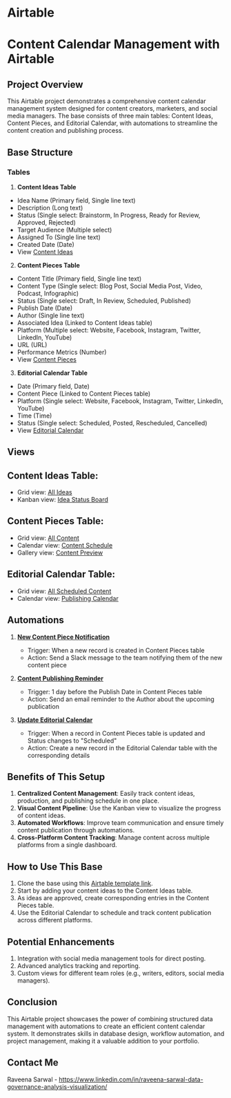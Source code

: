 # Airtable
# Content Calendar Management with Airtable

## Project Overview

This Airtable project demonstrates a comprehensive content calendar management system designed for content creators, marketers, and social media managers. The base consists of three main tables: Content Ideas, Content Pieces, and Editorial Calendar, with automations to streamline the content creation and publishing process.

## Base Structure

### Tables

1. **Content Ideas Table**
  - Idea Name (Primary field, Single line text)
  - Description (Long text)
  - Status (Single select: Brainstorm, In Progress, Ready for Review, Approved, Rejected)
  - Target Audience (Multiple select)
  - Assigned To (Single line text)
  - Created Date (Date)
  - View [Content Ideas](https://airtable.com/appLjaF4chA2GHgNe/shrALRs7ABCU5BVIJ)

2. **Content Pieces Table**
  - Content Title (Primary field, Single line text)
  - Content Type (Single select: Blog Post, Social Media Post, Video, Podcast, Infographic)
  - Status (Single select: Draft, In Review, Scheduled, Published)
  - Publish Date (Date)
  - Author (Single line text)
  - Associated Idea (Linked to Content Ideas table)
  - Platform (Multiple select: Website, Facebook, Instagram, Twitter, LinkedIn, YouTube)
  - URL (URL)
  - Performance Metrics (Number)
  - View [Content Pieces](https://airtable.com/appLjaF4chA2GHgNe/shrALRs7ABCU5BVIJ)

3. **Editorial Calendar Table**
  - Date (Primary field, Date)
  - Content Piece (Linked to Content Pieces table)
  - Platform (Single select: Website, Facebook, Instagram, Twitter, LinkedIn, YouTube)
  - Time (Time)
  - Status (Single select: Scheduled, Posted, Rescheduled, Cancelled)
  - View [Editorial Calendar](https://airtable.com/appLjaF4chA2GHgNe/shrALRs7ABCU5BVIJ)

## Views

## Content Ideas Table:
- Grid view: [All Ideas](https://airtable.com/appLjaF4chA2GHgNe/shrALRs7ABCU5BVIJ)
- Kanban view: [Idea Status Board](https://airtable.com/appLjaF4chA2GHgNe/shrALRs7ABCU5BVIJ)
## Content Pieces Table:
- Grid view: [All Content](https://airtable.com/appLjaF4chA2GHgNe/shrALRs7ABCU5BVIJ)
- Calendar view: [Content Schedule](https://airtable.com/appLjaF4chA2GHgNe/shrALRs7ABCU5BVIJ)
- Gallery view: [Content Preview](https://airtable.com/appLjaF4chA2GHgNe/shrALRs7ABCU5BVIJ)
## Editorial Calendar Table:
- Grid view: [All Scheduled Content](https://airtable.com/appLjaF4chA2GHgNe/shrALRs7ABCU5BVIJ)
- Calendar view: [Publishing Calendar](https://airtable.com/appLjaF4chA2GHgNe/shrALRs7ABCU5BVIJ)

## Automations

1. [**New Content Piece Notification**](https://airtable.com/appLjaF4chA2GHgNe/shrALRs7ABCU5BVIJ)
   - Trigger: When a new record is created in Content Pieces table
   - Action: Send a Slack message to the team notifying them of the new content piece

2. [**Content Publishing Reminder**](https://airtable.com/appLjaF4chA2GHgNe/shrALRs7ABCU5BVIJ)
   - Trigger: 1 day before the Publish Date in Content Pieces table
   - Action: Send an email reminder to the Author about the upcoming publication

3. [**Update Editorial Calendar**](https://airtable.com/appLjaF4chA2GHgNe/shrALRs7ABCU5BVIJ)
   - Trigger: When a record in Content Pieces table is updated and Status changes to "Scheduled"
   - Action: Create a new record in the Editorial Calendar table with the corresponding details


## Benefits of This Setup

1. **Centralized Content Management**: Easily track content ideas, production, and publishing schedule in one place.
2. **Visual Content Pipeline**: Use the Kanban view to visualize the progress of content ideas.
3. **Automated Workflows**: Improve team communication and ensure timely content publication through automations.
4. **Cross-Platform Content Tracking**: Manage content across multiple platforms from a single dashboard.

## How to Use This Base

1. Clone the base using this [Airtable template link](https://airtable.com/appLjaF4chA2GHgNe/shrALRs7ABCU5BVIJ).
2. Start by adding your content ideas to the Content Ideas table.
3. As ideas are approved, create corresponding entries in the Content Pieces table.
4. Use the Editorial Calendar to schedule and track content publication across different platforms.

## Potential Enhancements

1. Integration with social media management tools for direct posting.
2. Advanced analytics tracking and reporting.
3. Custom views for different team roles (e.g., writers, editors, social media managers).

## Conclusion

This Airtable project showcases the power of combining structured data management with automations to create an efficient content calendar system. It demonstrates skills in database design, workflow automation, and project management, making it a valuable addition to your portfolio.

## Contact Me
Raveena Sarwal - https://www.linkedin.com/in/raveena-sarwal-data-governance-analysis-visualization/

